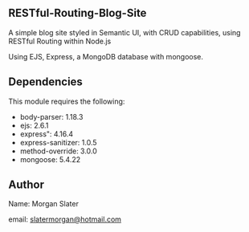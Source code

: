 RESTful-Routing-Blog-Site
------------

A simple blog site styled in Semantic UI, with CRUD capabilities, using RESTful Routing within Node.js


Using EJS, Express, a MongoDB database with mongoose. 


Dependencies
------------

This module requires the following:

   * body-parser: 1.18.3
   * ejs: 2.6.1
   * express": 4.16.4
   * express-sanitizer: 1.0.5
   * method-override: 3.0.0
   * mongoose: 5.4.22

Author
------------

Name: Morgan Slater


email: slatermorgan@hotmail.com
